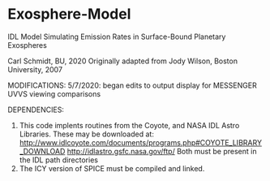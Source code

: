 # Exosphere-Model
IDL Model Simulating Emission Rates in Surface-Bound Planetary Exospheres

Carl Schmidt, BU, 2020
Originally adapted from Jody Wilson, Boston University, 2007 

MODIFICATIONS:
   5/7/2020: began edits to output display for MESSENGER UVVS viewing comparisons

DEPENDENCIES:

1. This code implents routines from the Coyote, and NASA IDL Astro Libraries. These may be downloaded at: 
   http://www.idlcoyote.com/documents/programs.php#COYOTE_LIBRARY_DOWNLOAD 
   http://idlastro.gsfc.nasa.gov/ftp/
   Both must be present in the IDL path directories
2. The ICY version of SPICE must be compiled and linked.  
